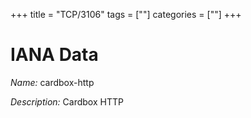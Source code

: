 +++
title = "TCP/3106"
tags = [""]
categories = [""]
+++

# IANA Data

_Name:_ cardbox-http

_Description:_ Cardbox HTTP


